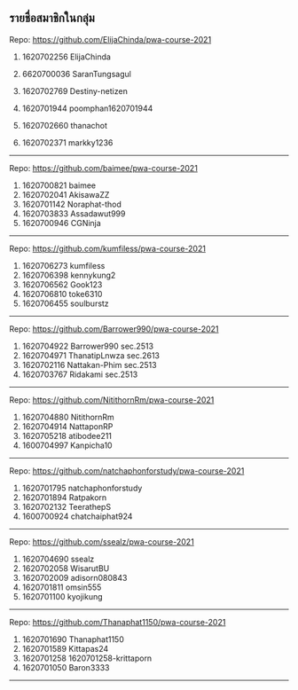 ## รายชื่อสมาชิกในกลุ่ม

Repo: https://github.com/ElijaChinda/pwa-course-2021

1. 1620702256 ElijaChinda
2. 6620700036 SaranTungsagul

1. 1620702769 Destiny-netizen
2. 1620701944 poomphan1620701944
3. 1620702660 thanachot
4. 1620702371 markky1236

----------------------------------------------

Repo: https://github.com/baimee/pwa-course-2021

1. 1620700821 baimee
2. 1620702041 AkisawaZZ
3. 1620701142 Noraphat-thod
4. 1620703833 Assadawut999
5. 1620700946 CGNinja

----------------------------

Repo: https://github.com/kumfiless/pwa-course-2021

1. 1620706273 kumfiless
2. 1620706398 kennykung2
3. 1620706562 Gook123
4. 1620706810 toke6310
5. 1620706455 soulburstz

----------------------------

Repo: https://github.com/Barrower990/pwa-course-2021

1. 1620704922 Barrower990   sec.2513
2. 1620704971 ThanatipLnwza sec.2613
3. 1620702116 Nattakan-Phim sec.2513
4. 1620703767 Ridakami      sec.2513 

----------------------------

Repo: <https://github.com/NitithornRm/pwa-course-2021>

1. 1620704880 NitithornRm
2. 1620704914 NattaponRP
3. 1620705218 atibodee211
4. 1600704997 Kanpicha10

----------------------------

Repo: https://github.com/natchaphonforstudy/pwa-course-2021

1. 1620701795 natchaphonforstudy
2. 1620701894 Ratpakorn
3. 1620702132 TeerathepS
4. 1600700924 chatchaiphat924

----------------------------

Repo: https://github.com/ssealz/pwa-course-2021

1. 1620704690 ssealz
2. 1620702058 WisarutBU
3. 1620702009 adisorn080843
4. 1620701811 omsin555
5. 1620701100 kyojikung

----------------------------

Repo: https://github.com/Thanaphat1150/pwa-course-2021

1. 1620701690 Thanaphat1150
2. 1620701589 Kittapas24
3. 1620701258 1620701258-krittaporn
4. 1620701050 Baron3333

----------------------------
